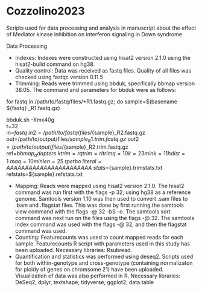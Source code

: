 # Cozzolino2023
Scripts used for data processing and analysis in manuscript about the effect of Mediator kinase inhibition on interferon signaling in Down syndrome

Data Processing
- Indexes: Indexes were constructed using hisat2 version 2.1.0 using the hisat2-build command on hg38. 
- Quality control: Data was received as fastq files. Quality of all files was checked using fastqc version 0.11.5
- Trimming: Reads were trimmed using bbduk, specifically bbmap version 38.05. The command and parameters for bbduk were as follows:

for fastq in /path/to/fastq/files/*R1.fastq.gz; do
sample=$(basename ${fastq} _R1.fastq.gz)

bbduk.sh -Xmx40g \
    t=32 \
    in=${fastq} \
    in2=/path/to/fastq/files/${sample}_R2.fastq.gz \
    out=/path/to/output/files/${sample}_R1.trim.fastq.gz \
    out2=/path/to/output/files/${sample}_R2.trim.fastq.gz \
    ref=${bbmap_adapters} \
    ktrim=r qtrim=rl trimq=10 k=23 mink=11 hdist=1 \
    maq=10 minlen=25 \
    tpe tbo \
    literal=AAAAAAAAAAAAAAAAAAAAAAA \
    stats=${sample}.trimstats.txt \
    refstats=${sample}.refstats.txt

- Mapping: Reads were mapped using hisat2 version 2.1.0. The hisat2 command was run first with the flags -p 32, using hg38 as a reference genome. Samtools version 1.10 was then used to convert .sam files to .bam and .flagstat files. This was done by first running the samtools view command with the flags  -@ 32 -bS -o. The samtools sort command was next run on the files using the flags -@ 32. The samtools index command was used with the flags -@ 32, and then the flagstat command was used.
- Counting: Featurecounts was used to count mapped reads for each sample.  Featurecounts R script with parameters used in this study has been uploaded. Necessary libraries: Rsubread.
- Quantification and statistics was performed using deseq2. Scripts used for both within-genotype and cross-genotype (containing normalizaton for ploidy of genes on chromsome 21) have been uploaded. Visualization of data was also performed in R. Necessary libraries: DeSeq2, dplyr, textshape, tidyverse, ggplot2, data.table
